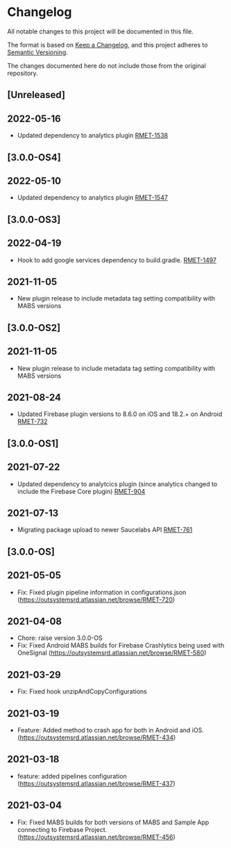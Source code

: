 # Changelog
All notable changes to this project will be documented in this file.

The format is based on [Keep a Changelog](https://keepachangelog.com/en/1.0.0/),
and this project adheres to [Semantic Versioning](https://semver.org/spec/v2.0.0.html).

The changes documented here do not include those from the original repository.

## [Unreleased]

## 2022-05-16
- Updated dependency to analytics plugin [RMET-1538](https://outsystemsrd.atlassian.net/browse/RMET-1538)

## [3.0.0-OS4]
## 2022-05-10
- Updated dependency to analytics plugin [RMET-1547](https://outsystemsrd.atlassian.net/browse/RMET-1547)

## [3.0.0-OS3]
## 2022-04-19
- Hook to add google services dependency to build.gradle. [RMET-1497](https://outsystemsrd.atlassian.net/browse/RMET-1497)

## 2021-11-05
- New plugin release to include metadata tag setting compatibility with MABS versions

## [3.0.0-OS2]

## 2021-11-05
- New plugin release to include metadata tag setting compatibility with MABS versions

## 2021-08-24
- Updated Firebase plugin versions to 8.6.0 on iOS and 18.2.+ on Android [RMET-732](https://outsystemsrd.atlassian.net/browse/RMET-732)

## [3.0.0-OS1]

## 2021-07-22
- Updated dependency to analytcics plugin (since analytics changed to include the Firebase Core plugin) [RMET-904](https://outsystemsrd.atlassian.net/browse/RMET-904)

## 2021-07-13
- Migrating package upload to newer Saucelabs API [RMET-761](https://outsystemsrd.atlassian.net/browse/RMET-761)

## [3.0.0-OS]

## 2021-05-05
- Fix: Fixed plugin pipeline information in configurations.json (https://outsystemsrd.atlassian.net/browse/RMET-720)

## 2021-04-08
- Chore: raise version 3.0.0-OS
- Fix: Fixed Android MABS builds for Firebase Crashlytics being used with OneSignal (https://outsystemsrd.atlassian.net/browse/RMET-580)

## 2021-03-29
- Fix: Fixed hook unzipAndCopyConfigurations

## 2021-03-19
- Feature: Added method to crash app for both in Android and iOS. (https://outsystemsrd.atlassian.net/browse/RMET-434)

## 2021-03-18
- feature: added pipelines configuration (https://outsystemsrd.atlassian.net/browse/RMET-437)

## 2021-03-04
- Fix: Fixed MABS builds for both versions of MABS and Sample App connecting to Firebase Project. (https://outsystemsrd.atlassian.net/browse/RMET-456)
